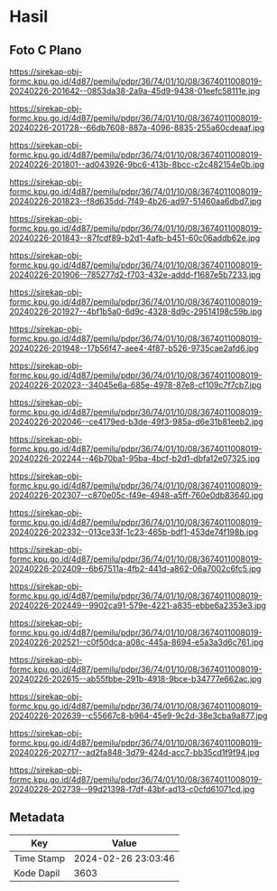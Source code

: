 # Hasil

## Foto C Plano

https://sirekap-obj-formc.kpu.go.id/4d87/pemilu/pdpr/36/74/01/10/08/3674011008019-20240226-201642--0853da38-2a9a-45d9-9438-01eefc58111e.jpg

https://sirekap-obj-formc.kpu.go.id/4d87/pemilu/pdpr/36/74/01/10/08/3674011008019-20240226-201728--66db7608-887a-4096-8835-255a60cdeaaf.jpg

https://sirekap-obj-formc.kpu.go.id/4d87/pemilu/pdpr/36/74/01/10/08/3674011008019-20240226-201801--ad043926-9bc6-413b-8bcc-c2c482154e0b.jpg

https://sirekap-obj-formc.kpu.go.id/4d87/pemilu/pdpr/36/74/01/10/08/3674011008019-20240226-201823--f8d635dd-7f49-4b26-ad97-51460aa6dbd7.jpg

https://sirekap-obj-formc.kpu.go.id/4d87/pemilu/pdpr/36/74/01/10/08/3674011008019-20240226-201843--87fcdf89-b2d1-4afb-b451-60c06addb62e.jpg

https://sirekap-obj-formc.kpu.go.id/4d87/pemilu/pdpr/36/74/01/10/08/3674011008019-20240226-201906--785277d2-f703-432e-addd-f1687e5b7233.jpg

https://sirekap-obj-formc.kpu.go.id/4d87/pemilu/pdpr/36/74/01/10/08/3674011008019-20240226-201927--4bf1b5a0-6d9c-4328-8d9c-29514198c59b.jpg

https://sirekap-obj-formc.kpu.go.id/4d87/pemilu/pdpr/36/74/01/10/08/3674011008019-20240226-201948--17b56f47-aee4-4f87-b526-9735cae2afd6.jpg

https://sirekap-obj-formc.kpu.go.id/4d87/pemilu/pdpr/36/74/01/10/08/3674011008019-20240226-202023--34045e6a-685e-4978-87e8-cf109c7f7cb7.jpg

https://sirekap-obj-formc.kpu.go.id/4d87/pemilu/pdpr/36/74/01/10/08/3674011008019-20240226-202046--ce4179ed-b3de-49f3-985a-d6e31b81eeb2.jpg

https://sirekap-obj-formc.kpu.go.id/4d87/pemilu/pdpr/36/74/01/10/08/3674011008019-20240226-202244--46b70ba1-95ba-4bcf-b2d1-dbfa12e07325.jpg

https://sirekap-obj-formc.kpu.go.id/4d87/pemilu/pdpr/36/74/01/10/08/3674011008019-20240226-202307--c870e05c-f49e-4948-a5ff-760e0db83640.jpg

https://sirekap-obj-formc.kpu.go.id/4d87/pemilu/pdpr/36/74/01/10/08/3674011008019-20240226-202332--013ce33f-1c23-465b-bdf1-453de74f198b.jpg

https://sirekap-obj-formc.kpu.go.id/4d87/pemilu/pdpr/36/74/01/10/08/3674011008019-20240226-202409--6b67511a-4fb2-441d-a862-06a7002c6fc5.jpg

https://sirekap-obj-formc.kpu.go.id/4d87/pemilu/pdpr/36/74/01/10/08/3674011008019-20240226-202449--9902ca91-579e-4221-a835-ebbe6a2353e3.jpg

https://sirekap-obj-formc.kpu.go.id/4d87/pemilu/pdpr/36/74/01/10/08/3674011008019-20240226-202521--c0f50dca-a08c-445a-8694-e5a3a3d6c761.jpg

https://sirekap-obj-formc.kpu.go.id/4d87/pemilu/pdpr/36/74/01/10/08/3674011008019-20240226-202615--ab55fbbe-291b-4918-9bce-b34777e662ac.jpg

https://sirekap-obj-formc.kpu.go.id/4d87/pemilu/pdpr/36/74/01/10/08/3674011008019-20240226-202639--c55667c8-b964-45e9-9c2d-38e3cba9a877.jpg

https://sirekap-obj-formc.kpu.go.id/4d87/pemilu/pdpr/36/74/01/10/08/3674011008019-20240226-202717--ad2fa848-3d79-424d-acc7-bb35cd1f9f94.jpg

https://sirekap-obj-formc.kpu.go.id/4d87/pemilu/pdpr/36/74/01/10/08/3674011008019-20240226-202739--99d21398-f7df-43bf-ad13-c0cfd61071cd.jpg


## Metadata

| Key        | Value               |
| ---------- | ------------------- |
| Time Stamp | 2024-02-26 23:03:46 |
| Kode Dapil | 3603                |



